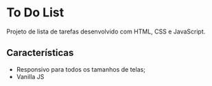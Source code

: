 # To Do List
Projeto de lista de tarefas desenvolvido com HTML, CSS e JavaScript.

## Características
* Responsivo para todos os tamanhos de telas;
* Vanilla JS
